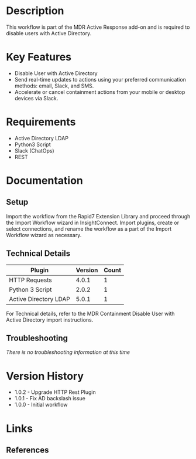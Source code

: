 # Description

This workflow is part of the MDR Active Response add-on and is required to disable users with Active Directory.

# Key Features

* Disable User with Active Directory
* Send real-time updates to actions using your preferred communication methods: email, Slack, and SMS.
* Accelerate or cancel containment actions from your mobile or desktop devices via Slack.

# Requirements

* Active Directory LDAP
* Python3 Script
* Slack (ChatOps)
* REST

# Documentation

## Setup

Import the workflow from the Rapid7 Extension Library and proceed through the Import Workflow wizard in InsightConnect. Import plugins, create or select connections, and rename the workflow as a part of the Import Workflow wizard as necessary.
 
## Technical Details

|Plugin|Version|Count|
|----|----|--------|
|HTTP Requests|4.0.1|1|
|Python 3 Script|2.0.2|1|
|Active Directory LDAP|5.0.1|1|

For Technical details, refer to the MDR Containment Disable User with Active Directory import instructions. 

## Troubleshooting

_There is no troubleshooting information at this time_

# Version History

* 1.0.2 - Upgrade HTTP Rest Plugin
* 1.0.1 - Fix AD backslash issue
* 1.0.0 - Initial workflow

# Links

## References
